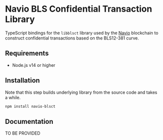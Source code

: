 # Navio BLS Confidential Transaction Library

TypeScript bindings for the `libblsct` library used by the [Navio](https://nav.io/) blockchain to construct confidential transactions based on the BLS12-381 curve.

## Requirements
- Node.js v14 or higher

## Installation
Note that this step builds underlying library from the source code and takes a while.

```bash
npm install navio-blsct
```

## Documentation
TO BE PROVIDED
